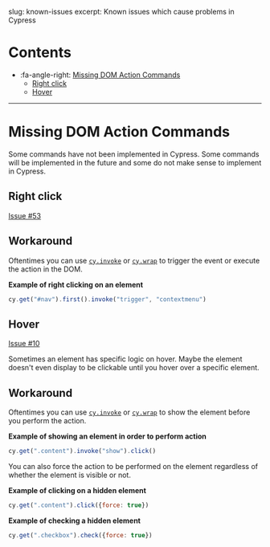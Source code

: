 slug: known-issues
excerpt: Known issues which cause problems in Cypress

# Contents

- :fa-angle-right: [Missing DOM Action Commands](#section-missing-dom-action-commands)
  - [Right click](#section-right-click)
  - [Hover](#section-hover)

***

# Missing DOM Action Commands

Some commands have not been implemented in Cypress. Some commands will be implemented in the future and some do not make sense to implement in Cypress.

## Right click

[Issue #53](https://github.com/cypress-io/cypress/issues/53)

## Workaround

Oftentimes you can use [`cy.invoke`](https://on.cypress.io/api/invoke) or [`cy.wrap`](https://on.cypress.io/api/wrap) to trigger the event or execute the action in the DOM.

**Example of right clicking on an element**
```javascript
cy.get("#nav").first().invoke("trigger", "contextmenu")
```

## Hover

[Issue #10](https://github.com/cypress-io/cypress/issues/10)

Sometimes an element has specific logic on hover. Maybe the element doesn't even display to be clickable until you hover over a specific element.

## Workaround

Oftentimes you can use [`cy.invoke`](https://on.cypress.io/api/invoke) or [`cy.wrap`](https://on.cypress.io/api/wrap) to show the element before you perform the action.

**Example of showing an element in order to perform action**
```javascript
cy.get(".content").invoke("show").click()
```

You can also force the action to be performed on the element regardless of whether the element is visible or not.

**Example of clicking on a hidden element**
```javascript
cy.get(".content").click({force: true})
```

**Example of checking a hidden element**
```javascript
cy.get(".checkbox").check({force: true})
```

